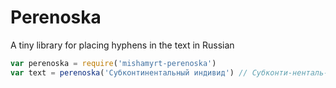 # Perenoska 

A tiny library for placing hyphens in the text in Russian

```js
var perenoska = require('mishamyrt-perenoska')
var text = perenoska('Субконтинентальный индивид') // Субконти-ненталь-ный инди-вид
```

